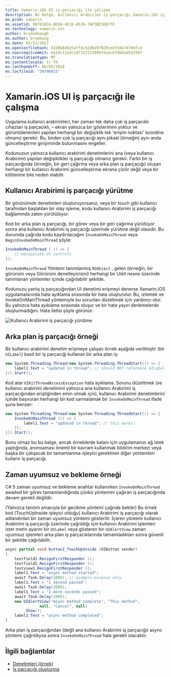 ```yaml
---
title: Xamarin.iOS UI iş parçacığı ile çalışma
description: Bu belge, kullanıcı Arabirimi iş parçacığı Xamarin.iOS içinde çalışmak üzere açıklar. Kullanıcı Arabirimi iş parçacığı yürütmesi açıklar, bir arka plan iş parçacığı örnek sağlar ve zaman uyumsuz ve bekleme inceler.
ms.prod: xamarin
ms.assetid: 98762ACA-AD5A-4E1E-A536-7AF3BE36D77E
ms.technology: xamarin-ios
author: bradumbaugh
ms.author: brumbaug
ms.date: 03/21/2017
ms.openlocfilehash: 4328b84625aff4c92d6e97029ced7dde747d4fc4
ms.sourcegitcommit: ea1dc12a3c2d7322f234997daacbfdb6ad542507
ms.translationtype: MT
ms.contentlocale: tr-TR
ms.lasthandoff: 06/05/2018
ms.locfileid: "34790415"
---
```

# <a name="working-with-the-ui-thread-in-xamarinios"></a>Xamarin.iOS UI iş parçacığı ile çalışma

Uygulama kullanıcı arabirimleri, her zaman tek daha çok iş parçacıklı cihazları iş parçacıklı, – ekran yalnızca bir gösterimini yoktur ve görüntülenenleri yapılan herhangi bir değişiklik tek 'erişim noktası' koordine olmanız gerekir. Bu, birden çok iş parçacığı aynı piksel (örneğin) aynı anda güncelleştirme girişiminde bulunmasını engeller.

Kodunuzun yalnızca kullanıcı arabirimi denetimlerini ana (veya kullanıcı Arabirimi) yapılan değişiklikler iş parçacığı olmanız gerekir. Farklı bir iş parçacığında (örneğin, bir geri çağırma veya arka plan iş parçacığı) oluşan herhangi bir kullanıcı Arabirimi güncelleştirme ekrana çizilir değil veya bir kilitlenme bile neden olabilir.

## <a name="ui-thread-execution"></a>Kullanıcı Arabirimi iş parçacığı yürütme

Bir görünümde denetimleri oluşturuyorsanız, veya bir touch gibi kullanıcı tarafından başlatılan bir olay işleme, kodu kullanıcı Arabirimi iş parçacığı bağlamında zaten yürütülüyor.

Kod bir arka plan iş parçacığı, bir görev veya bir geri çağırma yürütüyor sonra ana kullanıcı Arabirimi iş parçacığı üzerinde yürütme değil olasıdır. Bu durumda çağrıda kodu kaydırılacağını `InvokeOnMainThread` veya `BeginInvokeOnMainThread` şöyle:

```csharp
InvokeOnMainThread ( () => {
    // manipulate UI controls
});
```

`InvokeOnMainThread` Yöntemi tanımlanmış `NSObject` , gelen (örneğin, bir görünüm veya Görünüm denetleyicisini) herhangi bir Uıkit nesne üzerinde tanımlanan yöntemler içinde çağrılabilir şekilde.

Kodunuzu yanlış iş parçacığından UI denetimi erişmeyi denerse Xamarin.iOS uygulamalarında hata ayıklama sırasında bir hata oluşturulur. Bu, izlemek ve InvokeOnMainThread yöntemiyle bu sorunları düzeltmek için yardımcı olur. Bu yalnızca hata ayıklama sırasında oluşur ve bir hata yayın derlemelerde oluşturmadığını. Hata iletisi şöyle görünür:

 ![](ui-thread-images/image10.png "Kullanıcı Arabirimi iş parçacığı yürütme")

 <a name="Background_Thread_Example" />


## <a name="background-thread-example"></a>Arka plan iş parçacığı örneği

Bir kullanıcı arabirimi denetim erişmeye çalışan örnek aşağıda verilmiştir (bir `UILabel`) basit bir iş parçacığı kullanan bir arka plan iş:

```csharp
new System.Threading.Thread(new System.Threading.ThreadStart(() => {
    label1.Text = "updated in thread"; // should NOT reference UILabel on background thread!
})).Start();
```

Kod atar `UIKitThreadAccessException` hata ayıklama. Sorunu düzeltmek (ve kullanıcı arabirimi denetimini yalnızca ana kullanıcı Arabirimi iş parçacığından eriştiğinden emin olmak için), kullanıcı Arabirimi denetimlerini içinde başvuran herhangi bir kod sarmalamak bir `InvokeOnMainThread` ifade şuna benzer:

```csharp
new System.Threading.Thread(new System.Threading.ThreadStart(() => {
    InvokeOnMainThread (() => {
        label1.Text = "updated in thread"; // this works!
    });
})).Start();
```

Bunu olmaz bu bu belge, ancak örneklerde kalanı için uygulamanızı ağ istek yaptığında, anımsaması önemli bir kavram kullanmak bildirim merkezi veya başka bir çalışacak bir tamamlanma-işleyici gerektiren diğer yöntemleri kullanır iş parçacığı.

 <a name="Async_Await_Example" />


## <a name="asyncawait-example"></a>Zaman uyumsuz ve bekleme örneği

C# 5 zaman uyumsuz ve bekleme anahtar kullanırken `InvokeOnMainThread` awaited bir görev tamamlandığında çünkü yöntemini çağıran iş parçacığında devam gerekli değildir.

(Yalnızca tanıtım amacıyla bir gecikme yöntemi çağrıda bekler) Bu örnek kod (TouchUpInside işleyici olduğu) kullanıcı Arabirimi iş parçacığı olarak adlandırılan bir zaman uyumsuz yöntemi gösterilir. İçeren yöntemi kullanıcı Arabirimi iş parçacığı üzerinde çağrıldığı için kullanıcı Arabirimi işlemleri ister metin ayarını bir `UILabel` veya gösteren bir `UIAlertView` zaman uyumsuz işlemleri arka plan iş parçacıklarında tamamladıktan sonra güvenli bir şekilde çağrılabilir.

```csharp
async partial void button2_TouchUpInside (UIButton sender)
{
    textfield1.ResignFirstResponder ();
    textfield2.ResignFirstResponder ();
    textview1.ResignFirstResponder ();
    label1.Text = "async method started";
    await Task.Delay(1000); // example purpose only
    label1.Text = "1 second passed";
    await Task.Delay(2000);
    label1.Text = "2 more seconds passed";
    await Task.Delay(1000);
    new UIAlertView("Async method complete", "This method", 
               null, "Cancel", null)
        .Show();
    label1.Text = "async method completed";
}
```

Arka plan iş parçacığından (değil ana kullanıcı Arabirimi iş parçacığı) async yöntemi çağrıldıysa sonra `InvokeOnMainThread` hala gerekli olacaktır.


## <a name="related-links"></a>İlgili bağlantılar

- [Denetimleri (örnek)](https://developer.xamarin.com/samples/Controls/)
- [İş parçacığı oluşturma](~/ios/app-fundamentals/threading.md)
